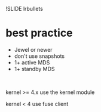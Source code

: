 !SLIDE lrbullets
# best practice

* Jewel or newer
* don't use snapshots
* 1+ active MDS
* 1+ standby MDS

<br/>

kernel >= 4.x use the kernel module

kernel <  4   use fuse client
